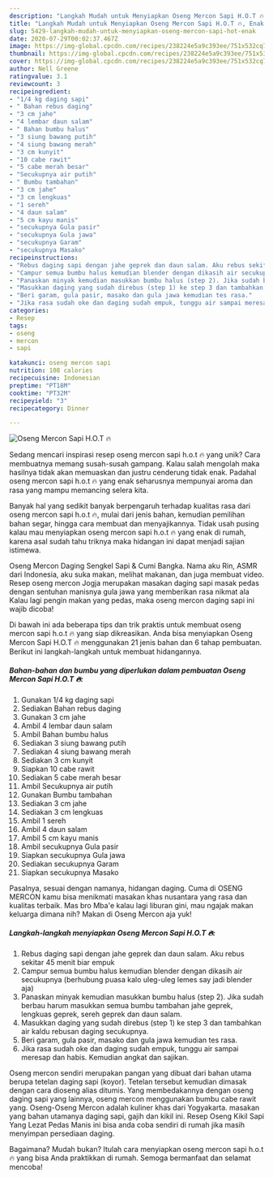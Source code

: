 ```yaml
---
description: "Langkah Mudah untuk Menyiapkan Oseng Mercon Sapi H.O.T 🔥, Enak"
title: "Langkah Mudah untuk Menyiapkan Oseng Mercon Sapi H.O.T 🔥, Enak"
slug: 5429-langkah-mudah-untuk-menyiapkan-oseng-mercon-sapi-hot-enak
date: 2020-07-29T00:02:37.467Z
image: https://img-global.cpcdn.com/recipes/238224e5a9c393ee/751x532cq70/oseng-mercon-sapi-hot-🔥-foto-resep-utama.jpg
thumbnail: https://img-global.cpcdn.com/recipes/238224e5a9c393ee/751x532cq70/oseng-mercon-sapi-hot-🔥-foto-resep-utama.jpg
cover: https://img-global.cpcdn.com/recipes/238224e5a9c393ee/751x532cq70/oseng-mercon-sapi-hot-🔥-foto-resep-utama.jpg
author: Nell Greene
ratingvalue: 3.1
reviewcount: 3
recipeingredient:
- "1/4 kg daging sapi"
- " Bahan rebus daging"
- "3 cm jahe"
- "4 lembar daun salam"
- " Bahan bumbu halus"
- "3 siung bawang putih"
- "4 siung bawang merah"
- "3 cm kunyit"
- "10 cabe rawit"
- "5 cabe merah besar"
- "Secukupnya air putih"
- " Bumbu tambahan"
- "3 cm jahe"
- "3 cm lengkuas"
- "1 sereh"
- "4 daun salam"
- "5 cm kayu manis"
- "secukupnya Gula pasir"
- "secukupnya Gula jawa"
- "secukupnya Garam"
- "secukupnya Masako"
recipeinstructions:
- "Rebus daging sapi dengan jahe geprek dan daun salam. Aku rebus sekitar 45 menit biar empuk"
- "Campur semua bumbu halus kemudian blender dengan dikasih air secukupnya (berhubung puasa kalo uleg-uleg lemes say jadi blender aja)"
- "Panaskan minyak kemudian masukkan bumbu halus (step 2). Jika sudah berbau harum masukkan semua bumbu tambahan jahe geprek, lengkuas geprek, sereh geprek dan daun salam."
- "Masukkan daging yang sudah direbus (step 1) ke step 3 dan tambahkan air kaldu rebusan daging secukupnya."
- "Beri garam, gula pasir, masako dan gula jawa kemudian tes rasa."
- "Jika rasa sudah oke dan daging sudah empuk, tunggu air sampai meresap dan habis. Kemudian angkat dan sajikan."
categories:
- Resep
tags:
- oseng
- mercon
- sapi

katakunci: oseng mercon sapi 
nutrition: 108 calories
recipecuisine: Indonesian
preptime: "PT18M"
cooktime: "PT32M"
recipeyield: "3"
recipecategory: Dinner

---
```



![Oseng Mercon Sapi H.O.T 🔥](https://img-global.cpcdn.com/recipes/238224e5a9c393ee/751x532cq70/oseng-mercon-sapi-hot-🔥-foto-resep-utama.jpg)

Sedang mencari inspirasi resep oseng mercon sapi h.o.t 🔥 yang unik? Cara membuatnya memang susah-susah gampang. Kalau salah mengolah maka hasilnya tidak akan memuaskan dan justru cenderung tidak enak. Padahal oseng mercon sapi h.o.t 🔥 yang enak seharusnya mempunyai aroma dan rasa yang mampu memancing selera kita.

Banyak hal yang sedikit banyak berpengaruh terhadap kualitas rasa dari oseng mercon sapi h.o.t 🔥, mulai dari jenis bahan, kemudian pemilihan bahan segar, hingga cara membuat dan menyajikannya. Tidak usah pusing kalau mau menyiapkan oseng mercon sapi h.o.t 🔥 yang enak di rumah, karena asal sudah tahu triknya maka hidangan ini dapat menjadi sajian istimewa.

Oseng Mercon Daging Sengkel Sapi &amp; Cumi Bangka. Nama aku Rin, ASMR dari Indonesia, aku suka makan, melihat makanan, dan juga membuat video. Resep oseng mercon Jogja merupakan masakan daging sapi masak pedas dengan sentuhan manisnya gula jawa yang memberikan rasa nikmat ala Kalau lagi pengin makan yang pedas, maka oseng mercon daging sapi ini wajib dicoba!


Di bawah ini ada beberapa tips dan trik praktis untuk membuat oseng mercon sapi h.o.t 🔥 yang siap dikreasikan. Anda bisa menyiapkan Oseng Mercon Sapi H.O.T 🔥 menggunakan 21 jenis bahan dan 6 tahap pembuatan. Berikut ini langkah-langkah untuk membuat hidangannya.

<!--inarticleads1-->

##### Bahan-bahan dan bumbu yang diperlukan dalam pembuatan Oseng Mercon Sapi H.O.T 🔥:

1. Gunakan 1/4 kg daging sapi
1. Sediakan  Bahan rebus daging
1. Gunakan 3 cm jahe
1. Ambil 4 lembar daun salam
1. Ambil  Bahan bumbu halus
1. Sediakan 3 siung bawang putih
1. Sediakan 4 siung bawang merah
1. Sediakan 3 cm kunyit
1. Siapkan 10 cabe rawit
1. Sediakan 5 cabe merah besar
1. Ambil Secukupnya air putih
1. Gunakan  Bumbu tambahan
1. Sediakan 3 cm jahe
1. Sediakan 3 cm lengkuas
1. Ambil 1 sereh
1. Ambil 4 daun salam
1. Ambil 5 cm kayu manis
1. Ambil secukupnya Gula pasir
1. Siapkan secukupnya Gula jawa
1. Sediakan secukupnya Garam
1. Siapkan secukupnya Masako


Pasalnya, sesuai dengan namanya, hidangan daging. Cuma di OSENG MERCON kamu bisa menikmati masakan khas nusantara yang rasa dan kualitas terbaik. Mas bro Mba&#39;e kalau lagi liburan gini, mau ngajak makan keluarga dimana nih? Makan di Oseng Mercon aja yuk! 

<!--inarticleads2-->

##### Langkah-langkah menyiapkan Oseng Mercon Sapi H.O.T 🔥:

1. Rebus daging sapi dengan jahe geprek dan daun salam. Aku rebus sekitar 45 menit biar empuk
1. Campur semua bumbu halus kemudian blender dengan dikasih air secukupnya (berhubung puasa kalo uleg-uleg lemes say jadi blender aja)
1. Panaskan minyak kemudian masukkan bumbu halus (step 2). Jika sudah berbau harum masukkan semua bumbu tambahan jahe geprek, lengkuas geprek, sereh geprek dan daun salam.
1. Masukkan daging yang sudah direbus (step 1) ke step 3 dan tambahkan air kaldu rebusan daging secukupnya.
1. Beri garam, gula pasir, masako dan gula jawa kemudian tes rasa.
1. Jika rasa sudah oke dan daging sudah empuk, tunggu air sampai meresap dan habis. Kemudian angkat dan sajikan.


Oseng mercon sendiri merupakan pangan yang dibuat dari bahan utama berupa tetelan daging sapi (koyor). Tetelan tersebut kemudian dimasak dengan cara dioseng alias ditumis. Yang membedakannya dengan oseng daging sapi yang lainnya, oseng mercon menggunakan bumbu cabe rawit yang. Oseng-Oseng Mercon adalah kuliner khas dari Yogyakarta. masakan yang bahan utamanya daging sapi, gajih dan kikil ini. Resep Oseng Kikil Sapi Yang Lezat Pedas Manis ini bisa anda coba sendiri di rumah jika masih menyimpan persediaan daging. 

Bagaimana? Mudah bukan? Itulah cara menyiapkan oseng mercon sapi h.o.t 🔥 yang bisa Anda praktikkan di rumah. Semoga bermanfaat dan selamat mencoba!
